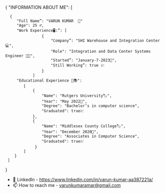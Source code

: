 {
    "INFORMATION ABOUT ME": 
    [
    
      {    
         "Full Name”: "VARUN KUMAR  👋"
         "Age": 25 ♂️,
         "Work Experience🖥️:”: [
                    {
                        "Company”: "SHI Warehouse and Integration Center 💻",
                        "Role": "Integration and Data Center Systems Engineer 💸💼",
                        "Started”: "January-7-2023📅",
                        "Still Working”: true 💹
                    }   
                ]
         "Educational Experience 📜📚": 
            [
                {
                    "Name": "Rutgers University🏷️",
                    "Year": "May 2022📅",
                    "Degree": "Bachelor’s in computer science",
                    "Graduated": true💹
                },
                {
                    "Name": "Middlesex County College🏷️",
                    "Year": "December 2020📅",
                    "Degree": "Associates in Computer Science",
                    "Graduated": true💹
                 }
            ]
        }
     ]
  }

- 👀 LinkedIn - https://www.linkedin.com/in/varun-kumar-aa387221a/
- 📫 How to reach me - varunkumaramar@gmail.com
